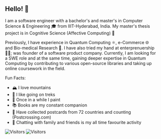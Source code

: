 ## Hello! 👋

I am a software engineer with a bachelor's and master's in Computer Science & Engineering 🎓 from IIIT-Hyderabad, India. My master's thesis project is in Cognitive Science (Affective Computing) 🧠 

Previously, I have experience in Quantum Computing ⚛️, e-Commerce 🌐 and Bio-medical Research 🦾. I have also tried my hand at enterprenuership 👩‍💼; was founder of a software product company. Currently, I am looking for a SWE role and at the same time, gaining deeper expertise in Quantum Computing by contributing to various open-source libraries and taking up online coursework in the field.

Fun Facts:
- 🏔️ I love mountains
- 🥾 I like going on treks
- 🎨 Once in a while I paint
- 📚 Books are my constant companion
- 📮 Have collected postcards from 72 countries and counting (Postcrossing.com)
- 💬 Chatting with family and friends is my all time favourite activity


![Visitors](https://api.visitorbadge.io/api/visitors?path=Akshita07&label=Total%20Visitors&countColor=%2337d67a)  ![Visitors](https://api.visitorbadge.io/api/daily?path=Akshita07&label=Visitors%20Today&countColor=%232ccce4)
<!--
**Akshita07/Akshita07** is a ✨ _special_ ✨ repository because its `README.md` (this file) appears on your GitHub profile.
-->
